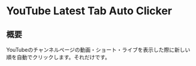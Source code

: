 # YouTube Latest Tab Auto Clicker

## 概要
YouTubeのチャンネルページの動画・ショート・ライブを表示した際に新しい順を自動でクリックします。それだけです。
